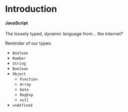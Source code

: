 # Introduction

#### JavaScript
The loosely typed, dynamic language from... the internet?

Reminder of our types:

- `Boolean`
- `Number`
- `String`
- `Boolean`
- `Object`
	- `Function`
	- `Array`
	- `Date`
	- `RegExp`
	- `null`
- `undefined`
